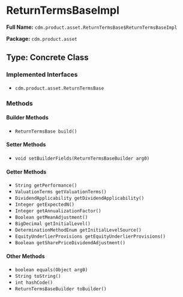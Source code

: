 # ReturnTermsBaseImpl

**Full Name:** `cdm.product.asset.ReturnTermsBase$ReturnTermsBaseImpl`

**Package:** `cdm.product.asset`

## Type: Concrete Class

### Implemented Interfaces

- `cdm.product.asset.ReturnTermsBase`

### Methods

#### Builder Methods

- `ReturnTermsBase build()`

#### Setter Methods

- `void setBuilderFields(ReturnTermsBaseBuilder arg0)`

#### Getter Methods

- `String getPerformance()`
- `ValuationTerms getValuationTerms()`
- `DividendApplicability getDividendApplicability()`
- `Integer getExpectedN()`
- `Integer getAnnualizationFactor()`
- `Boolean getMeanAdjustment()`
- `BigDecimal getInitialLevel()`
- `DeterminationMethodEnum getInitialLevelSource()`
- `EquityUnderlierProvisions getEquityUnderlierProvisions()`
- `Boolean getSharePriceDividendAdjustment()`

#### Other Methods

- `boolean equals(Object arg0)`
- `String toString()`
- `int hashCode()`
- `ReturnTermsBaseBuilder toBuilder()`

